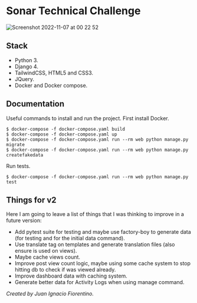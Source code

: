 # Sonar Technical Challenge

![Screenshot 2022-11-07 at 00 22 52](https://user-images.githubusercontent.com/5168681/200219973-9c2b3c93-3767-4d01-88f8-f1092471c4da.png)

## Stack

- Python 3.
- Django 4.
- TailwindCSS, HTML5 and CSS3.
- JQuery.
- Docker and Docker compose.

## Documentation

Useful commands to install and run the project. First install Docker.
```
$ docker-compose -f docker-compose.yaml build
$ docker-compose -f docker-compose.yaml up
$ docker-compose -f docker-compose.yaml run --rm web python manage.py migrate
$ docker-compose -f docker-compose.yaml run --rm web python manage.py createfakedata
```

Run tests.
```
$ docker-compose -f docker-compose.yaml run --rm web python manage.py test
```

## Things for v2

Here I am going to leave a list of things that I was thinking to improve in a future version:

- Add pytest suite for testing and maybe use factory-boy to generate data (for testing and for the initial data command).
- Use translate tag on templates and generate translation files (also ensure is used on views).
- Maybe cache views count.
- Improve post view count logic, maybe using some cache system to stop hitting db to check if was viewed already.
- Improve dashboard data with caching system.
- Generate better data for Activity Logs when using manage command.

_Created by Juan Ignacio Fiorentino._

